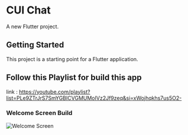 # CUI Chat

A new Flutter project.

## Getting Started

This project is a starting point for a Flutter application.

## Follow this Playlist for build this app

link : https://youtube.com/playlist?list=PLe9ZTrJrS7SmYGBICVGMUMoIVz2Jf9zeq&si=xWojhqkhs7us5O2-

### Welcome Screen Build

![Welcome Screen](/assets/Screens/Welcome.jpg)

